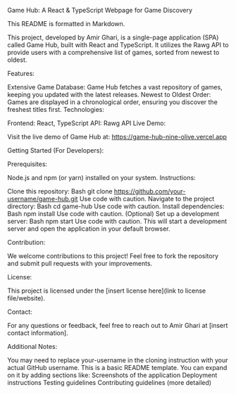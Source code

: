 Game Hub: A React & TypeScript Webpage for Game Discovery

This README is formatted in Markdown.

This project, developed by Amir Ghari, is a single-page application (SPA) called Game Hub, built with React and TypeScript. It utilizes the Rawg API to provide users with a comprehensive list of games, sorted from newest to oldest.

Features:

Extensive Game Database: Game Hub fetches a vast repository of games, keeping you updated with the latest releases.
Newest to Oldest Order: Games are displayed in a chronological order, ensuring you discover the freshest titles first.
Technologies:

Frontend: React, TypeScript
API: Rawg API
Live Demo:

Visit the live demo of Game Hub at: https://game-hub-nine-olive.vercel.app

Getting Started (For Developers):

Prerequisites:

Node.js and npm (or yarn) installed on your system.
Instructions:

Clone this repository:
Bash
git clone https://github.com/your-username/game-hub.git
Use code with caution.
Navigate to the project directory:
Bash
cd game-hub
Use code with caution.
Install dependencies:
Bash
npm install
Use code with caution.
(Optional) Set up a development server:
Bash
npm start
Use code with caution.
This will start a development server and open the application in your default browser.

Contribution:

We welcome contributions to this project! Feel free to fork the repository and submit pull requests with your improvements.

 License:

 This project is licensed under the [insert license here](link to license file/website).   

Contact:

For any questions or feedback, feel free to reach out to Amir Ghari at [insert contact information].

Additional Notes:

You may need to replace your-username in the cloning instruction with your actual GitHub username.
This is a basic README template. You can expand on it by adding sections like:
Screenshots of the application
Deployment instructions
Testing guidelines
Contributing guidelines (more detailed)
